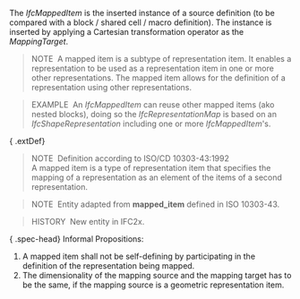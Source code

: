 ﻿The _IfcMappedItem_ is the inserted instance of a source definition (to be compared with a block / shared cell / macro definition). The instance is inserted by applying a Cartesian transformation operator as the _MappingTarget_.

> NOTE&nbsp; A mapped item is a subtype of representation item. It enables a representation to be used as a representation item in one or more other representations. The mapped item allows for the definition of a representation using other representations.

> EXAMPLE&nbsp; An _IfcMappedItem_ can reuse other mapped items (ako nested blocks), doing so the _IfcRepresentationMap_ is based on an _IfcShapeRepresentation_ including one or more _IfcMappedItem_'s.

{ .extDef}
> NOTE&nbsp; Definition according to ISO/CD 10303-43:1992  
> A mapped item is a type of representation item that specifies the mapping of a representation as an element of the items of a second representation.

> NOTE&nbsp; Entity adapted from **mapped_item** defined in ISO 10303-43.

> HISTORY&nbsp; New entity in IFC2x.

{ .spec-head}
Informal Propositions:

1. A mapped item shall not be self-defining by participating in the definition of the representation being mapped.
2. The dimensionality of the mapping source and the mapping target has to be the same, if the mapping source is a geometric representation item.

